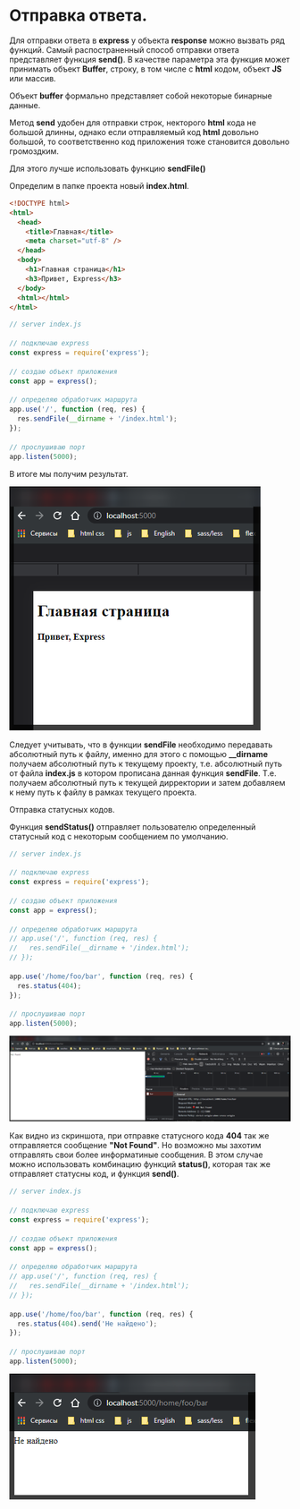 # Отправка ответа.

Для отправки ответа в **express** у объекта **response** можно вызвать ряд функций. Самый распостраненный способ отправки ответа представляет функция **send()**. В качестве параметра эта функция может принимать объект **Buffer**, строку, в том числе с **html** кодом, объект **JS** или массив.

Объект **buffer** формально представляет собой некоторые бинарные данные.

Метод **send** удобен для отправки строк, некторого **html** кода не большой длинны, однако если отправляемый код **html** довольно большой, то соответственно код приложения тоже становится довольно громоздким.

Для этого лучше использовать функцию **sendFile()**

Определим в папке проекта новый **index.html**.

```html
<!DOCTYPE html>
<html>
  <head>
    <title>Главная</title>
    <meta charset="utf-8" />
  </head>
  <body>
    <h1>Главная страница</h1>
    <h3>Привет, Express</h3>
  </body>
  <html></html>
</html>
```

```js
// server index.js

// подключаю express
const express = require('express');

// создаю объект приложения
const app = express();

// определяю обработчик маршрута
app.use('/', function (req, res) {
  res.sendFile(__dirname + '/index.html');
});

// прослушиваю порт
app.listen(5000);
```

В итоге мы получим результат.

![](img/001.png)

Следует учитывать, что в функции **sendFile** необходимо передавать абсолютный путь к файлу, именно для этого с помощью **\_\_dirname** получаем абсолютный путь к текущему проекту, т.е. абсолютный путь от файла **index.js** в котором прописана данная функция **sendFile**. Т.е. получаем абсолютный путь к текущей дирректории и затем добавляем к нему путь к файлу в рамках текущего проекта.

Отправка статусных кодов.

Функция **sendStatus()** отправляет пользователю определенный статусный код с некоторым сообщением по умолчанию.

```js
// server index.js

// подключаю express
const express = require('express');

// создаю объект приложения
const app = express();

// определяю обработчик маршрута
// app.use('/', function (req, res) {
//   res.sendFile(__dirname + '/index.html');
// });

app.use('/home/foo/bar', function (req, res) {
  res.status(404);
});

// прослушиваю порт
app.listen(5000);
```

![](img/002.png)

Как видно из скриншота, при отправке статусного кода **404** так же отправляется сообщение **"Not Found"**. Но возможно мы захотим отправлять свои более информатиные сообщения. В этом случае можно использовать комбинацию функций **status()**, которая так же отправляет статусны код, и функция **send()**.

```js
// server index.js

// подключаю express
const express = require('express');

// создаю объект приложения
const app = express();

// определяю обработчик маршрута
// app.use('/', function (req, res) {
//   res.sendFile(__dirname + '/index.html');
// });

app.use('/home/foo/bar', function (req, res) {
  res.status(404).send('Не найдено');
});

// прослушиваю порт
app.listen(5000);
```

![](img/003.png)
